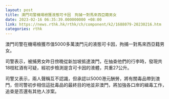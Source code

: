 ```yaml
---
layout: post
title: 澳門司警機場檢獲液態可卡因　拘捕一對馬來西亞籍男女
date: 2023-02-16 06:35:39.000000000 +08:00
link: https://news.rthk.hk/rthk/ch/component/k2/1688079-20230216.htm
categories: rthk
---
```


澳門司警在機場檢獲市值5000多萬澳門元的液態可卡因，拘捕一對馬來西亞籍男女。

司警表示，被捕男女昨日傍晚從新加坡抵達澳門，在抽查他們的行李時，發現共18枝紅酒有可疑，經初步檢測是含可卡因的液體，共重27公升。

司警又表示，兩人聲稱互不認識，但承認以5000港元酬勞，將有關毒品帶到澳門，但司警初步相信這批毒品的最終目的地並非澳門，將加強各口岸的緝毒工作，追查是否還有其他人涉案。
